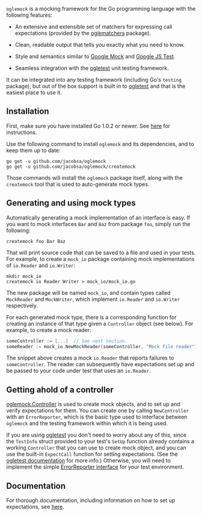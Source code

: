 `oglemock` is a mocking framework for the Go programming language with the
following features:

 *  An extensive and extensible set of matchers for expressing call
    expectations (provided by the [oglematchers][] package).

 *  Clean, readable output that tells you exactly what you need to know.

 *  Style and semantics similar to [Google Mock][googlemock] and
    [Google JS Test][google-js-test].

 *  Seamless integration with the [ogletest][] unit testing framework.

It can be integrated into any testing framework (including Go's `testing`
package), but out of the box support is built in to [ogletest][] and that is the
easiest place to use it.


Installation
------------

First, make sure you have installed Go 1.0.2 or newer. See
[here][golang-install] for instructions.

Use the following command to install `oglemock` and its dependencies, and to
keep them up to date:

    go get -u github.com/jacobsa/oglemock
    go get -u github.com/jacobsa/oglemock/createmock

Those commands will install the `oglemock` package itself, along with the
`createmock` tool that is used to auto-generate mock types.


Generating and using mock types
-------------------------------

Automatically generating a mock implementation of an interface is easy. If you
want to mock interfaces `Bar` and `Baz` from package `foo`, simply run the
following:

    createmock foo Bar Baz

That will print source code that can be saved to a file and used in your tests.
For example, to create a `mock_io` package containing mock implementations of
`io.Reader` and `io.Writer`:

    mkdir mock_io
    createmock io Reader Writer > mock_io/mock_io.go

The new package will be named `mock_io`, and contain types called `MockReader`
and `MockWriter`, which implement `io.Reader` and `io.Writer` respectively.

For each generated mock type, there is a corresponding function for creating an
instance of that type given a `Controller` object (see below). For example, to
create a mock reader:

```go
someController := [...]  // See next section.
someReader := mock_io.NewMockReader(someController, "Mock file reader")
```

The snippet above creates a mock `io.Reader` that reports failures to
`someController`. The reader can subsequently have expectations set up and be
passed to your code under test that uses an `io.Reader`.


Getting ahold of a controller
-----------------------------

[oglemock.Controller][controller-ref] is used to create mock objects, and to set
up and verify expectations for them. You can create one by calling
`NewController` with an `ErrorReporter`, which is the basic type used to
interface between `oglemock` and the testing framework within which it is being
used.

If you are using [ogletest][] you don't need to worry about any of this, since
the `TestInfo` struct provided to your test's `SetUp` function already contains
a working `Controller` that you can use to create mock object, and you can use
the built-in `ExpectCall` function for setting expectations. (See the
[ogletest documentation][ogletest-docs] for more info.) Otherwise, you will need
to implement the simple [ErrorReporter interface][reporter-ref] for your test
environment.


Documentation
-------------

For thorough documentation, including information on how to set up expectations,
see [here][oglemock-docs].


[controller-ref]: http://gopkgdoc.appspot.com/pkg/github.com/jacobsa/oglemock#Controller
[reporter-ref]: http://gopkgdoc.appspot.com/pkg/github.com/jacobsa/oglemock#ErrorReporter
[golang-install]: http://golang.org/doc/install.html
[google-js-test]: http://code.google.com/p/google-js-test/
[googlemock]: http://code.google.com/p/googlemock/
[oglematchers]: https://github.com/jacobsa/oglematchers
[oglemock-docs]: http://gopkgdoc.appspot.com/pkg/github.com/jacobsa/oglemock
[ogletest]: https://github.com/jacobsa/oglematchers
[ogletest-docs]: http://gopkgdoc.appspot.com/pkg/github.com/jacobsa/ogletest
